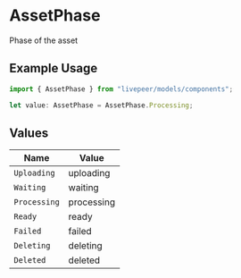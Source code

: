 # AssetPhase

Phase of the asset

## Example Usage

```typescript
import { AssetPhase } from "livepeer/models/components";

let value: AssetPhase = AssetPhase.Processing;
```

## Values

| Name         | Value        |
| ------------ | ------------ |
| `Uploading`  | uploading    |
| `Waiting`    | waiting      |
| `Processing` | processing   |
| `Ready`      | ready        |
| `Failed`     | failed       |
| `Deleting`   | deleting     |
| `Deleted`    | deleted      |